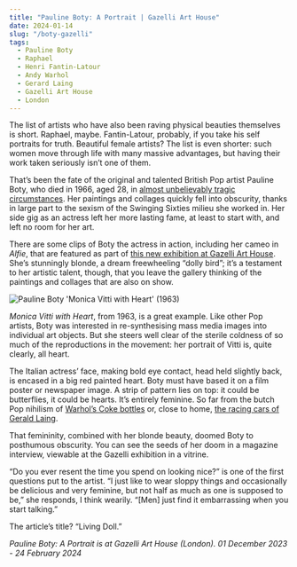 ```yaml
---
title: "Pauline Boty: A Portrait | Gazelli Art House"
date: 2024-01-14
slug: "/boty-gazelli"
tags:
  - Pauline Boty
  - Raphael
  - Henri Fantin-Latour
  - Andy Warhol
  - Gerard Laing
  - Gazelli Art House
  - London
---
```


The list of artists who have also been raving physical beauties themselves is short. Raphael, maybe. Fantin-Latour, probably, if you take his self portraits for truth. Beautiful female artists? The list is even shorter: such women move through life with many massive advantages, but having their work taken seriously isn’t one of them.

That’s been the fate of the original and talented British Pop artist Pauline Boty, who died in 1966, aged 28, in [almost unbelievably tragic circumstances](https://www.theguardian.com/books/2016/oct/22/ali-smith-the-prime-of-pauline-boty). Her paintings and collages quickly fell into obscurity, thanks in large part to the sexism of the Swinging Sixties milieu she worked in. Her side gig as an actress left her more lasting fame, at least to start with, and left no room for her art.

There are some clips of Boty the actress in action, including her cameo in *Alfie*, that are featured as part of [this new exhibition at Gazelli Art House](https://gazelliarthouse.com/exhibitions/178-a-portrait-pauline-boty/). She’s stunningly blonde, a dream freewheeling “dolly bird”; it’s a testament to her artistic talent, though, that you leave the gallery thinking of the paintings and collages that are also on show.

![Pauline Boty 'Monica Vitti with Heart' (1963)](/boty-gazelli-1.jpeg)

*Monica Vitti with Heart*, from 1963, is a great example. Like other Pop artists, Boty was interested in re-synthesising mass media images into individual art objects. But she steers well clear of the sterile coldness of so much of the reproductions in the movement: her portrait of Vitti is, quite clearly, all heart. 

The Italian actress’ face, making bold eye contact, head held slightly back, is encased in a big red painted heart. Boty must have based it on a film poster or newspaper image. A strip of pattern lies on top: it could be butterflies, it could be hearts. It’s entirely feminine. So far from the butch Pop nihilism of [Warhol’s Coke bottles](https://artangled.com/posts/warhol-tate/) or, close to home, [the racing cars of Gerald Laing](https://artangled.com/posts/laing-levy-gorvy/).

That femininity, combined with her blonde beauty, doomed Boty to posthumous obscurity. You can see the seeds of her doom in a magazine interview, viewable at the Gazelli exhibition in a vitrine. 

“Do you ever resent the time you spend on looking nice?” is one of the first questions put to the artist. “I just like to wear sloppy things and occasionally be delicious and very feminine, but not half as much as one is supposed to be,” she responds, I think wearily. “[Men] just find it embarrassing when you start talking.”

The article’s title? “Living Doll.”

*Pauline Boty: A Portrait is at Gazelli Art House (London). 01 December 2023 - 24 February 2024*